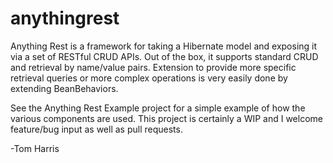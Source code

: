 anythingrest
============

Anything Rest is a framework for taking a Hibernate model and exposing it via a set of RESTful CRUD APIs. Out of the box, it supports standard CRUD and retrieval by name/value pairs. Extension to provide more specific retrieval queries or more complex operations is very easily done by extending BeanBehaviors.

See the Anything Rest Example project for a simple example of how the various components are used. This project is certainly a WIP and I welcome feature/bug input as well as pull requests.

-Tom Harris
